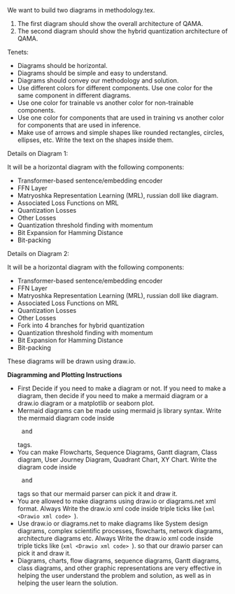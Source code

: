 We want to build two diagrams in methodology.tex.

1. The first diagram should show the overall architecture of QAMA.
2. The second diagram should show the hybrid quantization architecture of QAMA.

Tenets:
- Diagrams should be horizontal.
- Diagrams should be simple and easy to understand.
- Diagrams should convey our methodology and solution.
- Use different colors for different components. Use one color for the same component in different diagrams.
- Use one color for trainable vs another color for non-trainable components.
- Use one color for components that are used in training vs another color for components that are used in inference.
- Make use of arrows and simple shapes like rounded rectangles, circles, ellipses, etc. Write the text on the shapes inside them.

Details on Diagram 1:

It will be a horizontal diagram with the following components:

- Transformer-based sentence/embedding encoder
- FFN Layer
- Matryoshka Representation Learning (MRL), russian doll like diagram.
- Associated Loss Functions on MRL
- Quantization Losses
- Other Losses
- Quantization threshold finding with momentum
- Bit Expansion for Hamming Distance
- Bit-packing

Details on Diagram 2:

It will be a horizontal diagram with the following components:

- Transformer-based sentence/embedding encoder
- FFN Layer
- Matryoshka Representation Learning (MRL), russian doll like diagram.
- Associated Loss Functions on MRL
- Quantization Losses
- Other Losses
- Fork into 4 branches for hybrid quantization
- Quantization threshold finding with momentum
- Bit Expansion for Hamming Distance
- Bit-packing

These diagrams will be drawn using draw.io.

**Diagramming and Plotting Instructions**
- First Decide if you need to make a diagram or not. If you need to make a diagram, then decide if you need to make a mermaid diagram or a draw.io diagram or a matplotlib or seaborn plot.
- Mermaid diagrams can be made using mermaid js library syntax. Write the mermaid diagram code inside <pre class="mermaid"> and </pre> tags.
- You can make Flowcharts, Sequence Diagrams, Gantt diagram, Class diagram, User Journey Diagram, Quadrant Chart, XY Chart. Write the diagram code inside <pre class="mermaid"> and </pre> tags so that our mermaid parser can pick it and draw it.
- You are allowed to make diagrams using draw.io or diagrams.net xml format. Always Write the draw.io xml code inside triple ticks like (```xml <Drawio xml code> ```).
- Use draw.io or diagrams.net to make diagrams like System design diagrams, complex scientific processes, flowcharts, network diagrams, architecture diagrams etc. Always Write the draw.io xml code inside triple ticks like (```xml <Drawio xml code> ```). so that our drawio parser can pick it and draw it.
- Diagrams, charts, flow diagrams, sequence diagrams, Gantt diagrams, class diagrams, and other graphic representations are very effective in helping the user understand the problem and solution, as well as in helping the user learn the solution.

